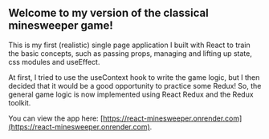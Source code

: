 ## Welcome to my version of the classical minesweeper game!

This is my first (realistic) single page application I built with React to train the basic concepts, such as passing props, managing and lifting up state, css modules and useEffect.

At first, I tried to use the useContext hook to write the game logic, but I then decided that it would be a good opportunity to practice some Redux! So, the general game logic is now implemented using React Redux and the Redux toolkit. 

You can view the app here: [https://react-minesweeper.onrender.com](https://react-minesweeper.onrender.com).